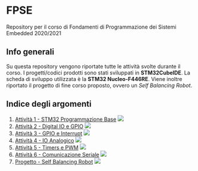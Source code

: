 # FPSE
Repository per il corso di Fondamenti di Programmazione dei Sistemi Embedded 2020/2021

## Info generali
Su questa repository vengono riportate tutte le attività svolte durante il corso. I progetti/codici prodotti sono stati sviluppati in **STM32CubeIDE**. La scheda di sviluppo utilizzata è la **STM32 Nucleo-F446RE**. Viene inoltre riportato il progetto di fine corso proposto, ovvero un _Self Balancing Robot_.


## Indice degli argomenti
1. [Attività 1 - STM32 Programmazione Base](https://github.com/DeanSupertramp/FPSE/tree/main/Attivit%C3%A01)    <img src="https://img.shields.io/badge/stato-ok-green"/>
2. [Attività 2 - Digital IO e GPIO](https://github.com/DeanSupertramp/FPSE/tree/main/Attivit%C3%A02) <img src="https://img.shields.io/badge/stato-ok-green"/>
3. [Attività 3 - GPIO e Interrupt](https://github.com/DeanSupertramp/FPSE/tree/main/Attivit%C3%A03) <img src="https://img.shields.io/badge/stato-ok-green"/>
4. [Attività 4 - IO Analogico](https://github.com/DeanSupertramp/FPSE/tree/main/Attivit%C3%A04) <img src="https://img.shields.io/badge/stato-ok-green"/>
5. [Attività 5 - Timers e PWM](https://github.com/DeanSupertramp/FPSE/tree/main/Attivit%C3%A05) <img src="https://img.shields.io/badge/stato-ok-green"/>
6. [Attività 6 - Comunicazione Seriale](https://github.com/DeanSupertramp/FPSE/tree/main/Attivit%C3%A06) <img src="https://img.shields.io/badge/stato-ok-green"/>
7. [Progetto - Self Balancing Robot](https://github.com/DeanSupertramp/FPSE/tree/main/Progetto) <img src="https://img.shields.io/badge/stato-ok-green"/>

<!-- * [License](#license) -->


